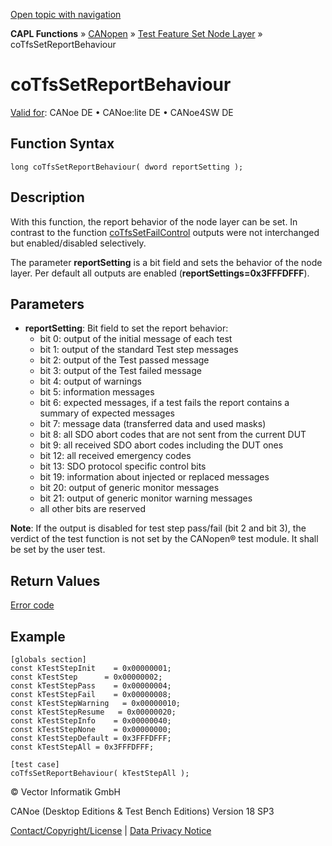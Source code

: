 [Open topic with navigation](../../../../../../CANoeDEFamily.htm#Topics/CAPLFunctions/CANopen/NodeLayerTFS/Functions/CAPLfunctionCoTfsSetReportBehaviour.md)

**CAPL Functions** » [CANopen](../../CAPLfunctionsCANopenOverview.md) » [Test Feature Set Node Layer](../CAPLfunctionsCANopenNLTFSLevelOverview.md) » coTfsSetReportBehaviour

# coTfsSetReportBehaviour

[Valid for](../../../../Shared/FeatureAvailability.md): CANoe DE • CANoe:lite DE • CANoe4SW DE

## Function Syntax

```plaintext
long coTfsSetReportBehaviour( dword reportSetting );
```

## Description

With this function, the report behavior of the node layer can be set. In contrast to the function [coTfsSetFailControl](CAPLfunctionCoTfsSetFailControl.md) outputs were not interchanged but enabled/disabled selectively.

The parameter **reportSetting** is a bit field and sets the behavior of the node layer. Per default all outputs are enabled (**reportSettings=0x3FFFDFFF**).

## Parameters

- **reportSetting**: Bit field to set the report behavior:
  - bit 0: output of the initial message of each test
  - bit 1: output of the standard Test step messages
  - bit 2: output of the Test passed message
  - bit 3: output of the Test failed message
  - bit 4: output of warnings
  - bit 5: information messages
  - bit 6: expected messages, if a test fails the report contains a summary of expected messages
  - bit 7: message data (transferred data and used masks)
  - bit 8: all SDO abort codes that are not sent from the current DUT
  - bit 9: all received SDO abort codes including the DUT ones
  - bit 12: all received emergency codes
  - bit 13: SDO protocol specific control bits
  - bit 19: information about injected or replaced messages
  - bit 20: output of generic monitor messages
  - bit 21: output of generic monitor warning messages
  - all other bits are reserved

**Note**: If the output is disabled for test step pass/fail (bit 2 and bit 3), the verdict of the test function is not set by the CANopen® test module. It shall be set by the user test.

## Return Values

[Error code](../CAPLfunctionsCANopenNLTFSErrorCodes.md)

## Example

```plaintext
[globals section]
const kTestStepInit    = 0x00000001;
const kTestStep      = 0x00000002;
const kTestStepPass    = 0x00000004;
const kTestStepFail    = 0x00000008;
const kTestStepWarning   = 0x00000010;
const kTestStepResume   = 0x00000020;
const kTestStepInfo    = 0x00000040;
const kTestStepNone    = 0x00000000;
const kTestStepDefault = 0x3FFFDFFF;
const kTestStepAll = 0x3FFFDFFF;

[test case]
coTfsSetReportBehaviour( kTestStepAll );
```

© Vector Informatik GmbH

CANoe (Desktop Editions & Test Bench Editions) Version 18 SP3

[Contact/Copyright/License](../../../../Shared/ContactCopyrightLicense.md) | [Data Privacy Notice](https://www.vector.com/int/en/company/get-info/privacy-policy/)